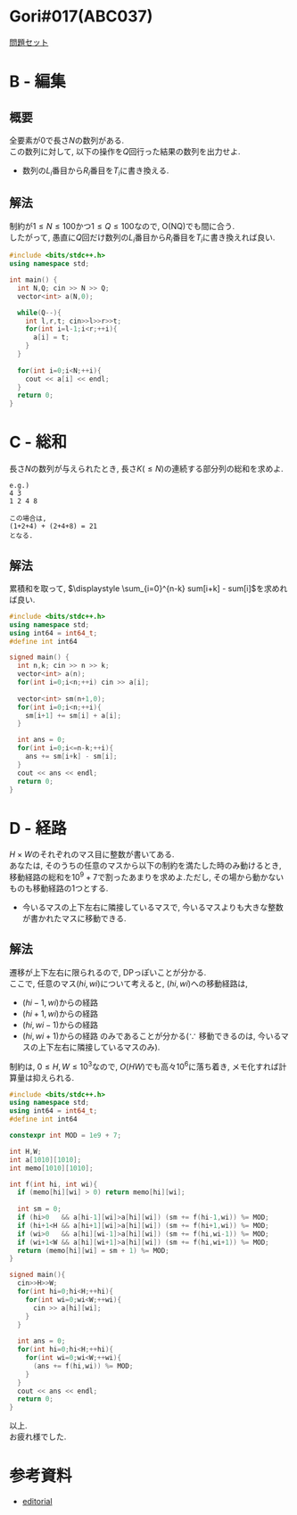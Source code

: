 # Gori#017(ABC037)

[問題セット](https://atcoder.jp/contests/abc037/tasks)

# B - 編集
## 概要
全要素が$0$で長さ$N$の数列がある.  
この数列に対して, 以下の操作を$Q$回行った結果の数列を出力せよ.  
 - 数列の$L_i$番目から$R_i$番目を$T_i$に書き換える.

## 解法
制約が$1 \leq N \leq 100$かつ$1 \leq Q \leq 100$なので, O(NQ)でも間に合う.  
したがって, 愚直に$Q$回だけ数列の$L_i$番目から$R_i$番目を$T_i$に書き換えれば良い.  

```cpp
#include <bits/stdc++.h>
using namespace std;

int main() {
  int N,Q; cin >> N >> Q;
  vector<int> a(N,0);

  while(Q--){
    int l,r,t; cin>>l>>r>>t;
    for(int i=l-1;i<r;++i){
      a[i] = t;
    }
  }
  
  for(int i=0;i<N;++i){
    cout << a[i] << endl;
  }
  return 0;
}
```

# C - 総和
長さ$N$の数列が与えられたとき, 長さ$K(\leq N)$の連続する部分列の総和を求めよ.  
```
e.g.)  
4 3  
1 2 4 8  

この場合は, 
(1+2+4) + (2+4+8) = 21
となる.
```

## 解法
累積和を取って, $\displaystyle \sum_{i=0}^{n-k} sum[i+k] - sum[i]$を求めれば良い.  

```cpp
#include <bits/stdc++.h>
using namespace std;
using int64 = int64_t;
#define int int64

signed main() {
  int n,k; cin >> n >> k;
  vector<int> a(n);
  for(int i=0;i<n;++i) cin >> a[i];
  
  vector<int> sm(n+1,0);
  for(int i=0;i<n;++i){
    sm[i+1] += sm[i] + a[i];
  }

  int ans = 0;
  for(int i=0;i<=n-k;++i){
    ans += sm[i+k] - sm[i];
  }
  cout << ans << endl;
  return 0;
}
```

# D - 経路
$H \times W$のそれぞれのマス目に整数が書いてある.  
あなたは, そのうちの任意のマスから以下の制約を満たした時のみ動けるとき, 移動経路の総和を$10^9+7$で割ったあまりを求めよ.ただし, その場から動かないものも移動経路の1つとする.  
 - 今いるマスの上下左右に隣接しているマスで, 今いるマスよりも大きな整数が書かれたマスに移動できる.

## 解法
遷移が上下左右に限られるので, DPっぽいことが分かる.  
ここで, 任意のマス$(hi, wi)$について考えると, $(hi, wi)$への移動経路は, 
 - $(hi-1, wi)$からの経路
 - $(hi+1, wi)$からの経路
 - $(hi, wi-1)$からの経路
 - $(hi, wi+1)$からの経路
のみであることが分かる($\because$ 移動できるのは, 今いるマスの上下左右に隣接しているマスのみ).  

制約は, $0 \leq H, W \leq 10^3$なので, $O(HW)$でも高々$10^6$に落ち着き, メモ化すれば計算量は抑えられる.  

```cpp
#include <bits/stdc++.h>
using namespace std;
using int64 = int64_t;
#define int int64

constexpr int MOD = 1e9 + 7;

int H,W;
int a[1010][1010];
int memo[1010][1010];

int f(int hi, int wi){
  if (memo[hi][wi] > 0) return memo[hi][wi];
  
  int sm = 0;
  if (hi>0   && a[hi-1][wi]>a[hi][wi]) (sm += f(hi-1,wi)) %= MOD;
  if (hi+1<H && a[hi+1][wi]>a[hi][wi]) (sm += f(hi+1,wi)) %= MOD;
  if (wi>0   && a[hi][wi-1]>a[hi][wi]) (sm += f(hi,wi-1)) %= MOD;
  if (wi+1<W && a[hi][wi+1]>a[hi][wi]) (sm += f(hi,wi+1)) %= MOD;
  return (memo[hi][wi] = sm + 1) %= MOD;
}

signed main(){
  cin>>H>>W;
  for(int hi=0;hi<H;++hi){
    for(int wi=0;wi<W;++wi){
      cin >> a[hi][wi];
    }
  }
  
  int ans = 0;
  for(int hi=0;hi<H;++hi){
    for(int wi=0;wi<W;++wi){
      (ans += f(hi,wi)) %= MOD;
    }
  }
  cout << ans << endl;
  return 0;
}
```

以上.  
お疲れ様でした.

# 参考資料
 - [editorial](http://abc037.contest.atcoder.jp/data/abc/037/editorial.pdf)